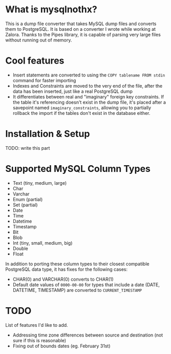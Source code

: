 # What is mysqlnothx?

This is a dump file converter that takes MySQL dump files and converts them to PostgreSQL.  It is based on a converter I wrote while working at Zalora.  Thanks to the Pipes library, it is capable of parsing very large files without running out of memory.

# Cool features

* Insert statements are converted to using the `COPY tablename FROM stdin` command for faster importing
* Indexes and Constraints are moved to the very end of the file, after the data has been inserted, just like a real PostgreSQL dump
* It differentiates between real and "imaginary" foreign key constraints.  If the table it's referencing doesn't exist in the dump file, it's placed after a savepoint named `imaginary_constraints`, allowing you to partially rollback the import if the tables don't exist in the database either.

# Installation & Setup

TODO: write this part

# Supported MySQL Column Types

* Text (tiny, medium, large)
* Char
* Varchar
* Enum (partial)
* Set (partial)
* Date
* Time
* Datetime
* Timestamp
* Bit
* Blob
* Int (tiny, small, medium, big)
* Double
* Float

In addition to porting these column types to their closest compatible PostgreSQL data type, it has fixes for the following cases:

* CHAR(0) and VARCHAR(0) converts to CHAR(1)
* Default date values of `0000-00-00` for types that include a date (DATE, DATETIME, TIMESTAMP) are converted to `CURRENT_TIMESTAMP`

# TODO

List of features I'd like to add.

* Addressing time zone differences between source and destination (not sure if this is reasonable)
* Fixing out of bounds dates (eg. February 31st)
